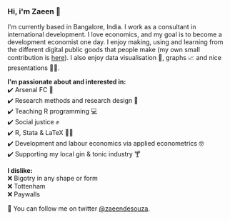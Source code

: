 ### Hi, i'm Zaeen 👋

I'm currently based in Bangalore, India. I work as a consultant in international development. I love economics, and my goal is to become a development economist one day. I enjoy making, using and learning from the different digital public goods that people make (my own small contribution is [here](https://zaeendesouza.shinyapps.io/ODK2Doc/)). I also enjoy data visualisation 🎨, graphs 📈 and nice presentations 👩‍🏫.


**I'm passionate about and interested in:**  
✔️ Arsenal FC 🔴  
✔️ Research methods and research design 📄  
✔️ Teaching R programming 💻  
✔️ Social justice ✊  
✔️ R, Stata & LaTeX 👨‍💻  
✔️ Development and labour economics via applied econometrics 🤓    
✔️ Supporting my local gin & tonic industry 🍸  

**I dislike:**  
❌ Bigotry in any shape or form   
❌ Tottenham  
❌ Paywalls    
 
📢 You can follow me on twitter [@zaeendesouza](https://twitter.com/zaeendesouza?lang=en).
